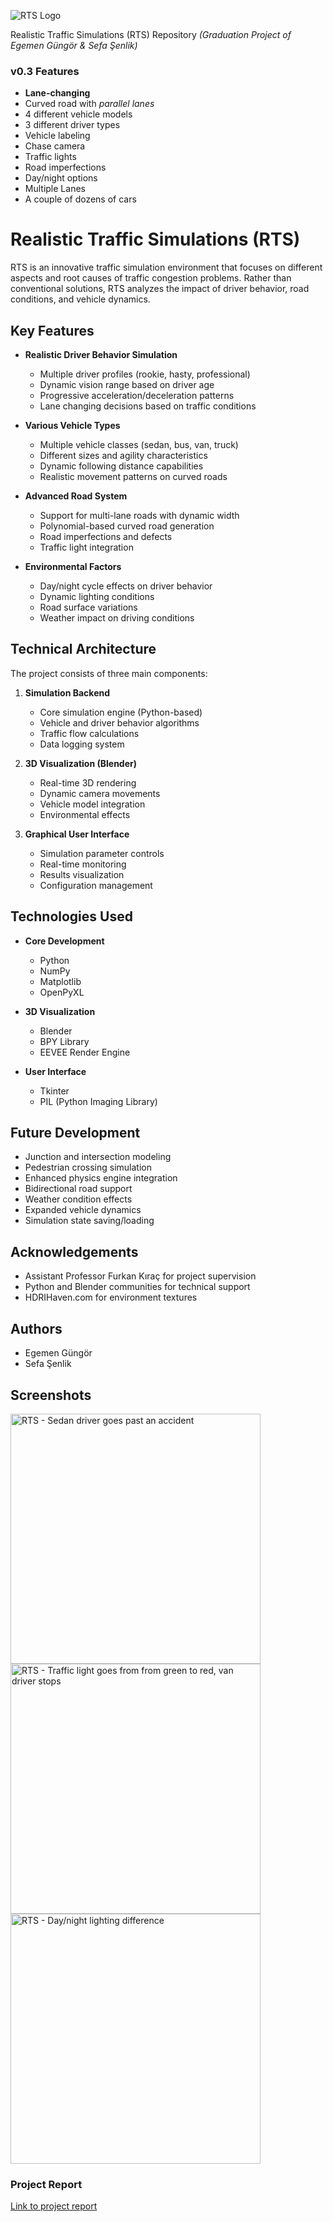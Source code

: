 ![RTS Logo](https://i.ibb.co/nR1318Q/RTSLogo-Web.png "Realistic Traffic Simulation (RTS) Logo")

Realistic Traffic Simulations (RTS) Repository _(Graduation Project of Egemen Güngör & Sefa Şenlik)_

### v0.3 Features
- **Lane-changing**
- Curved road with _parallel lanes_
- 4 different vehicle models
- 3 different driver types
- Vehicle labeling
- Chase camera
- Traffic lights
- Road imperfections
- Day/night options
- Multiple Lanes
- A couple of dozens of cars

# Realistic Traffic Simulations (RTS)

RTS is an innovative traffic simulation environment that focuses on different aspects and root causes of traffic congestion problems. Rather than conventional solutions, RTS analyzes the impact of driver behavior, road conditions, and vehicle dynamics.

## Key Features

- **Realistic Driver Behavior Simulation**
  - Multiple driver profiles (rookie, hasty, professional)
  - Dynamic vision range based on driver age
  - Progressive acceleration/deceleration patterns
  - Lane changing decisions based on traffic conditions

- **Various Vehicle Types**
  - Multiple vehicle classes (sedan, bus, van, truck)
  - Different sizes and agility characteristics
  - Dynamic following distance capabilities
  - Realistic movement patterns on curved roads

- **Advanced Road System**
  - Support for multi-lane roads with dynamic width
  - Polynomial-based curved road generation
  - Road imperfections and defects
  - Traffic light integration

- **Environmental Factors**
  - Day/night cycle effects on driver behavior
  - Dynamic lighting conditions
  - Road surface variations
  - Weather impact on driving conditions

## Technical Architecture

The project consists of three main components:

1. **Simulation Backend**
   - Core simulation engine (Python-based)
   - Vehicle and driver behavior algorithms
   - Traffic flow calculations
   - Data logging system

2. **3D Visualization (Blender)**
   - Real-time 3D rendering
   - Dynamic camera movements
   - Vehicle model integration
   - Environmental effects

3. **Graphical User Interface**
   - Simulation parameter controls
   - Real-time monitoring
   - Results visualization
   - Configuration management

## Technologies Used

- **Core Development**
  - Python
  - NumPy
  - Matplotlib
  - OpenPyXL

- **3D Visualization**
  - Blender
  - BPY Library
  - EEVEE Render Engine

- **User Interface**
  - Tkinter
  - PIL (Python Imaging Library)

## Future Development

- Junction and intersection modeling
- Pedestrian crossing simulation
- Enhanced physics engine integration
- Bidirectional road support
- Weather condition effects
- Expanded vehicle dynamics
- Simulation state saving/loading

## Acknowledgements

- Assistant Professor Furkan Kıraç for project supervision
- Python and Blender communities for technical support
- HDRIHaven.com for environment textures

## Authors

- Egemen Güngör
- Sefa Şenlik

## Screenshots
<img src="https://i.ibb.co/YFW4QnFh/Accident.png" alt="RTS - Sedan driver goes past an accident" width="400"/>
<img src="https://i.ibb.co/2rbMYzX/RedLight.png" alt="RTS - Traffic light goes from from green to red, van driver stops" width="400"/>
<img src="https://i.ibb.co/vvvhSZkV/Day-Night-Difference.png" alt="RTS - Day/night lighting difference" width="400"/>

### Project Report
[Link to project report](https://drive.google.com/file/d/1XCrX2pGwSVxUeq4A54cHhtripyDDSJ1R/view?usp=sharing)
